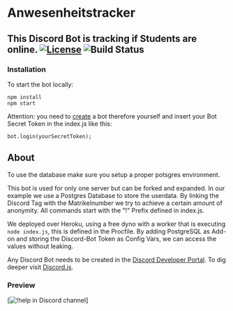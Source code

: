 # Anwesenheitstracker

This Discord Bot is tracking if Students are online.
[![License](http://img.shields.io/:license-mit-blue.svg?style=flat-square)](http://badges.mit-license.org) ![Build Status](http://img.shields.io/travis/badges/badgerbadgerbadger.svg?style=flat-square)
---
### Installation
To start the bot locally:
```
npm install
npm start
```
Attention: you need to [create](https://discordapp.com/developers/applications) a bot therefore yourself and insert your Bot Secret Token in the index.js like this:
```
bot.login(yourSecretToken);
```
## About
To use the database make sure you setup a proper potsgres environment.

This bot is used for only one server but can be forked and expanded.
In our example we use a Postgres Database to store the userdata.
By linking the Discord Tag with the Matrikelnumber we try to achieve a certain amount of anonymity.
All commands start with the "!" Prefix defined in index.js.

We deployed over Heroku, using a free dyno with a worker that is executing `node index.js`, this is defined in the Procfile.
By adding PostgreSQL as Add-on and storing the Discord-Bot Token as Config Vars, we can access the values without leaking.

Any Discord Bot needs to be created in the [Discord Developer Portal](https://discordapp.com/developers/applications).
To dig deeper visit [Discord.js](https://discord.js.org/).

### Preview
[![!help in Discord channel](https://imgur.com/kSHd5gE)]

